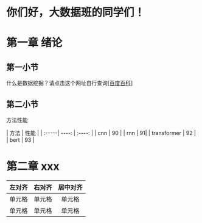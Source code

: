 # 你们好，大数据班的同学们！
# 第一章 绪论
## 第一小节
什么是数据挖掘？请点击这个网址自行查询[[百度百科]](https://www.baidu.com)
## 第二小节
方法性能

|  方法   | 性能 |
| :-----| ----: | :----: |
|  cnn  | 90  |
| rnn  | 91|
| transformer  | 92 |
| bert  | 93 |

# 第二章 xxx
| 左对齐 | 右对齐 | 居中对齐 |
| :-----| ----: | :----: |
| 单元格 | 单元格 | 单元格 |
| 单元格 | 单元格 | 单元格 |
